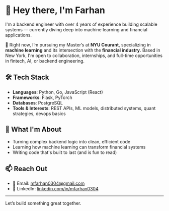 # 👋 Hey there, I'm Farhan

I'm a backend engineer with over 4 years of experience building scalable systems — currently diving deep into machine learning and financial applications.

🧠 Right now, I’m pursuing my Master’s at **NYU Courant**, specializing in **machine learning** and its intersection with the **financial industry**. Based in New York, I'm open to collaboration, internships, and full-time opportunities in fintech, AI, or backend engineering.

## 🛠 Tech Stack
- **Languages**: Python, Go, JavaScript (React)
- **Frameworks**: Flask, PyTorch
- **Databases**: PostgreSQL
- **Tools & Interests**: REST APIs, ML models, distributed systems, quant strategies, devops basics

## 🚀 What I'm About
- Turning complex backend logic into clean, efficient code
- Learning how machine learning can transform financial systems
- Writing code that's built to last (and is fun to read)

## 📫 Reach Out
- 📧 Email: [mfarhan0304@gmail.com](mailto:mfarhan0304@gmail.com)
- 💼 LinkedIn: [linkedin.com/in/mfarhan0304](https://linkedin.com/in/mfarhan0304)

---

Let’s build something great together.
